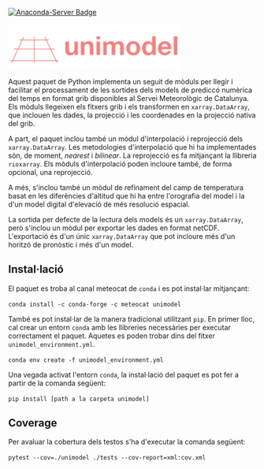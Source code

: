 [![Anaconda-Server Badge](https://anaconda.org/meteocat/unimodel/badges/version.svg)](https://anaconda.org/meteocat/unimodel)

<img src="docs/source/_static/img/logo_unimodel_trans.png" alt="logo" width="350"/>

Aquest paquet de Python implementa un seguit de mòduls per llegir i facilitar el processament
de les sortides dels models de prediccó numèrica del temps en format grib disponibles al
Servei Meteorològic de Catalunya. Els mòduls llegeixen els fitxers grib i els transformen en
`xarray.DataArray`, que inclouen les dades, la projecció i les coordenades en la projecció
nativa del grib.

A part, el paquet inclou també un mòdul d'interpolació i reprojecció dels `xarray.DataArray`. Les
metodologies d'interpolació que hi ha implementades són, de moment, *nearest* i *bilinear*. La
reprojecció es fa mitjançant la llibreria `rioxarray`. Els mòduls d'interpolació poden incloure també,
de forma opcional, una reprojecció.

A més, s'inclou també un mòdul de refinament del camp de temperatura basat en les diferències d'altitud
que hi ha entre l'orografia del model i la d'un model digital d'elevació de més resolució espacial.

La sortida per defecte de la lectura dels models és un `xarray.DataArray`, però s'inclou un mòdul per
exportar les dades en format netCDF. L'exportació és d'un únic `xarray.DataArray` que pot incloure més
d'un horitzó de pronòstic i més d'un model.

Instal·lació
------------

El paquet es troba al canal meteocat de `conda` i es pot instal·lar mitjançant:

`conda install -c conda-forge -c meteocat unimodel`

També es pot instal·lar de la manera tradicional utilitzant `pip`. En primer lloc, cal crear un entorn
`conda` amb les llibreries necessàries per executar correctament el paquet. Aquetes es poden trobar dins del fitxer
`unimodel_environment.yml`.

`conda env create -f unimodel_environment.yml`

Una vegada activat l'entorn `conda`, la instal·lació del paquet es pot fer a partir de la comanda
següent:

`pip install [path a la carpeta unimodel]`

Coverage
--------

Per avaluar la cobertura dels testos s'ha d'executar la comanda següent:

`pytest --cov=./unimodel ./tests --cov-report=xml:cov.xml`